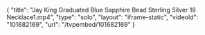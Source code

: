 {
    "title": "Jay King Graduated Blue Sapphire Bead Sterling Silver 18 Necklace1.mp4",
    "type": "solo",
    "layout": "iframe-static",
    "videoId": "101682169",
    "url": "\/tvpembed\/101682169"
}